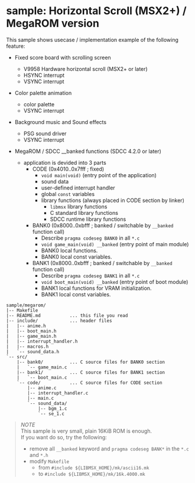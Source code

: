 # sample: Horizontal Scroll (MSX2+) / MegaROM version

This sample shows usecase / implementation example of the following feature:

- Fixed score board with scrolling screen
  - V9958 Hardware horizontal scroll (MSX2+ or later)
  - HSYNC interrupt
  - VSYNC interrupt

- Color palette animation
  - color palette
  - VSYNC interrupt

- Background music and Sound effects
  - PSG sound driver
  - VSYNC interrupt

- MegaROM / SDCC __banked functions (SDCC 4.2.0 or later)
  - application is devided into 3 parts
    - CODE (0x4010..0x7fff ; fixed)
      - `void main(void)` (entry point of the application)
      - sound data
      - user-defined interrupt handler
      - global `const` variables
      - library functions (always placed in CODE section by linker)
        - `libmsx` library functions 
        - C standard library functions
        - SDCC runtime library functions
    - BANK0 (0x8000..0xbfff ; banked / switchable by `__banked` function call)
      - Describe `pragma codeseg BANK0` in all `*.c`
      - `void game_main(void) __banked` (entry point of main module)
      - BANK0 local functions.
      - BANK0 local const variables.
    - BANK1 (0x8000..0xbfff ; banked / switchable by `__banked` function call)
      - Describe `pragma codeseg BANK1` in all `*.c`
      - `void boot_main(void) __banked` (entry point of boot module)
      - BANK1 local functions for VRAM initialization.
      - BANK1 local const variables.

~~~
sample/megarom/
|-- Makefile
|-- README.md           ... this file you read
|-- include/            ... header files
|   |-- anime.h
|   |-- boot_main.h
|   |-- game_main.h
|   |-- interrupt_handler.h
|   |-- macros.h
|   `-- sound_data.h
`-- src/
    |-- bank0/          ... C source files for BANK0 section
    |   `-- game_main.c
    |-- bank1/          ... C source files for BANK1 section
    |   `-- boot_main.c
    `-- code/           ... C source files for CODE section
        |-- anime.c
        |-- interrupt_handler.c
        |-- main.c
        `-- sound_data/
            |-- bgm_1.c
            `-- se_1.c
~~~

> _NOTE_  
> This sample is very small, plain 16KiB ROM is enough.  
> If you want do so, try the following:
> - remove all `__banked` keyword and `pragma codeseg BANK*` in the `*.c` and `*.h`
> - modify `Makefile`
>   - from `#include ${LIBMSX_HOME}/mk/ascii16.mk`
>   -   to `#include ${LIBMSX_HOME}/mk/16k.4000.mk`
